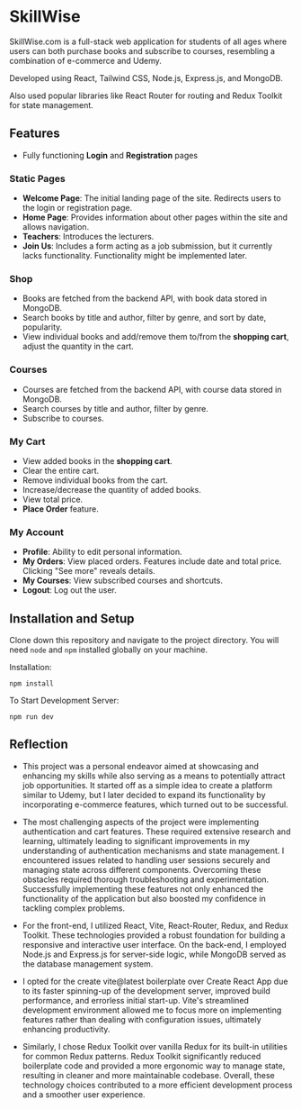 # SkillWise

SkillWise.com is a full-stack web application for students of all ages where users can both purchase books and subscribe to courses, resembling a combination of e-commerce and Udemy.

Developed using React, Tailwind CSS, Node.js, Express.js, and MongoDB.

Also used popular libraries like React Router for routing and Redux Toolkit for state management.

## Features

- Fully functioning **Login** and **Registration** pages

### Static Pages

- **Welcome Page**: The initial landing page of the site. Redirects users to the login or registration page.
- **Home Page**: Provides information about other pages within the site and allows navigation.
- **Teachers**: Introduces the lecturers.
- **Join Us**: Includes a form acting as a job submission, but it currently lacks functionality. Functionality might be implemented later.

### Shop

- Books are fetched from the backend API, with book data stored in MongoDB.
- Search books by title and author, filter by genre, and sort by date, popularity.
- View individual books and add/remove them to/from the **shopping cart**, adjust the quantity in the cart.

### Courses

- Courses are fetched from the backend API, with course data stored in MongoDB.
- Search courses by title and author, filter by genre.
- Subscribe to courses.

### My Cart

- View added books in the **shopping cart**.
- Clear the entire cart.
- Remove individual books from the cart.
- Increase/decrease the quantity of added books.
- View total price.
- **Place Order** feature.

### My Account

- **Profile**: Ability to edit personal information.
- **My Orders**: View placed orders. Features include date and total price. Clicking "See more" reveals details.
- **My Courses**: View subscribed courses and shortcuts.
- **Logout**: Log out the user.

## Installation and Setup

Clone down this repository and navigate to the project directory. You will need `node` and `npm` installed globally on your machine.

Installation:

`npm install`

To Start Development Server:

`npm run dev`

## Reflection

- This project was a personal endeavor aimed at showcasing and enhancing my skills while also serving as a means to potentially attract job opportunities. It started off as a simple idea to create a platform similar to Udemy, but I later decided to expand its functionality by incorporating e-commerce features, which turned out to be successful.

- The most challenging aspects of the project were implementing authentication and cart features. These required extensive research and learning, ultimately leading to significant improvements in my understanding of authentication mechanisms and state management. I encountered issues related to handling user sessions securely and managing state across different components. Overcoming these obstacles required thorough troubleshooting and experimentation. Successfully implementing these features not only enhanced the functionality of the application but also boosted my confidence in tackling complex problems.

- For the front-end, I utilized React, Vite, React-Router, Redux, and Redux Toolkit. These technologies provided a robust foundation for building a responsive and interactive user interface. On the back-end, I employed Node.js and Express.js for server-side logic, while MongoDB served as the database management system.

- I opted for the create vite@latest boilerplate over Create React App due to its faster spinning-up of the development server, improved build performance, and errorless initial start-up. Vite's streamlined development environment allowed me to focus more on implementing features rather than dealing with configuration issues, ultimately enhancing productivity.

- Similarly, I chose Redux Toolkit over vanilla Redux for its built-in utilities for common Redux patterns. Redux Toolkit significantly reduced boilerplate code and provided a more ergonomic way to manage state, resulting in cleaner and more maintainable codebase. Overall, these technology choices contributed to a more efficient development process and a smoother user experience.
